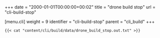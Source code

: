+++
date = "2000-01-01T00:00:00+00:02"
title = "drone build stop"
url = "cli-build-stop"

[menu.cli]
  weight = 9
  identifier = "cli-build-stop"
  parent = "cli_build"
+++

```text
{{< cat "content/cli/build/data/drone_build_stop.out.txt" >}}
```

